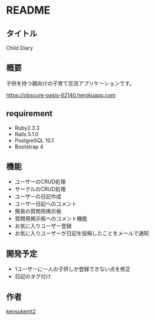 # README
## タイトル
Child Diary
## 概要
子供を持つ親向けの子育て交流アプリケーションです。

https://obscure-oasis-62140.herokuapp.com

## requirement
* Ruby2.3.3
* Rails 5.1.0
* PostgreSQL 10.1
* Bootstrap 4

## 機能
* ユーザーのCRUD処理
* サークルのCRUD処理
* ユーザーの日記作成
* ユーザー日記へのコメント
* 簡易の質問用掲示板
* 質問用掲示板へのコメント機能
* お気に入りユーザー登録
* お気に入りユーザーが日記を投稿したことをメールで通知

## 開発予定
* 1ユーザーに一人の子供しか登録できない点を修正
* 日記のタグ付け

## 作者
[kensukemt2](https://github.com/kensukemt2)

